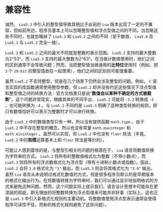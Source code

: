 # 兼容性

诚然， `Lua5.3` 中引入的整型值导致其相比于此前的 `Lua` 版本出现了一定的不兼容，但如前所述，程序员基本上可以忽略整型值和浮点型值之间的不同。当忽略这些不同时，也就忽略掉了 `Lua5.3` 和 `Lua5.2` 之间的不同（至于数值， `Lua5.0` 及 `Lua5.1` 与 `Lua5.2` 完全一致）。

`Lua5.3` 和 `Lua5.2` 之间的最大不同就是整数的表示范围。 `Lua5.2` 支持的最大整数为2^53^，而 `Lua5.3` 支持的最大整数为2^63^。在当做计数值使用时，他们之间的区别通常不会导致问题；然而，当把整型值当做通用的**比特位**使用时（例如，把 `3` 个 `20-bit` 的整型值放在一起使用），他们之间的区别则可能很重要。

虽然 `Lua5.2` 不支持整型，但是在几个场景下仍然会涉及整型的问题。例如， `C` 语言实现的库函数通常使用整型参数，但 `Lua5.2` 却并没有约定这些情况下浮点型值和整型值之间的转换方法：官方文档里只是说“**数值会以某种不确定的方式被截断**”。这个问题非常现实，根据具体的不同平台， `Lua5.2` 可能将 `-3.2` 转换成 `-3` ，也可能转换为 `-4` 。与 `Lua5.2` 不同的是 `Lua5.3` 明确了这种类型转换的规则，即只有数值恰好可以表示为整数时才可以进行转换。

由于 `Lua5.2` 中的数值类型只有一种，所以没有提供函数 `math.type` 。由于 `Lua5.2` 中不存在整型的概念，所以也没有常量 `math.maxinteger` 和 `math.mininteger` 。虽然可以实现，但 `Lua5.2` 中也没有 `floor` 除法（毕竟， `Lua5.2` 中的**取模**运算基本上和 `floor` 除法是等价的）。

可能让人感到震惊的是，与整型引相关的问题的根源在于， `Lua` 语言将数值转换为字符串的方式。 `Lua5.2` 将所有的整数值格式化为整数（不带小数点），而 `Lua5.3` 则将所有的浮点数格式化为浮点型（带有十进制小数点或指数）。因此， `Lua5.2` 会将 `3.0` 格式化为 `"3"` 输出，而 `Lua5.3` 则会将其格式化为 `"3.0"` 输出。虽然 `Lua` 语言从未说明过格式化数值的方式，但是很多程序员默认的是早期版本的格式化输出行为。在将数值转换为字符串时，我们可以通过显示地指明格式的方式来避免这种问题。然而，这个问题实际上提示我们，语言设计思想中可能存在更深层的瑕疵，即无理由的将整数转换为浮点型值来可能并非好事（实际上，这也正是 `Lua5.3` 中引入新格式化规则的主要动机。将整数值使用浮点型表示通常会使得程序可读性不佳，而新的格式化规则避免了这些问题）。
